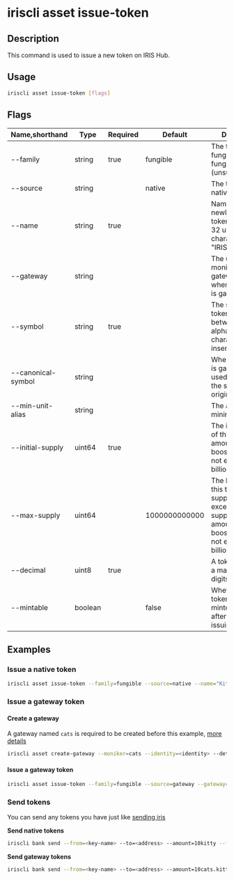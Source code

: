 # iriscli asset issue-token

## Description

This command is used to issue a new token on IRIS Hub.

## Usage

```bash
iriscli asset issue-token [flags]
```

## Flags

| Name,shorthand     | Type    | Required | Default       | Description                                                  |
| ------------------ | ------- | -------- | ------------- | ------------------------------------------------------------ |
| --family           | string  | true     | fungible      | The token type: fungible, non-fungible (unsupported) |
| --source           | string  |          | native        | The token source: native, gateway                              |
| --name             | string  | true     |               | Name of the newly issued token, limited to 32 unicode characters, e.g. "IRIS Network" |
| --gateway          | string  |          |               | The unique moniker of the gateway, required when the source is gateway |
| --symbol           | string  | true     |               | The symbol of the token, length between 3 and 8, alphanumeric characters, case insensitive |
| --canonical-symbol | string  |          |               | When the source is gateway, it is used to identify the symbol on its' original chain |
| --min-unit-alias   | string  |          |               | The alias of minimum uint                                      |
| --initial-supply   | uint64  | true     |               | The initial supply of this token. The amount before boosting should not exceed 100 billion. |
| --max-supply       | uint64  |          | 1000000000000 | The hard cap of this token, total supply can not exceed max supply. The amount before boosting should not exceed 1000 billion.|
| --decimal          | uint8   | true     |               | A token can have a maximum of 18 digits of decimal         |
| --mintable         | boolean |          | false         | Whether this token could be minted(increased) after the initial issuing |

## Examples

### Issue a native token

```bash
iriscli asset issue-token --family=fungible --source=native --name="Kitty Token" --symbol=kitty --initial-supply=100000000000 --max-supply=1000000000000 --decimal=0 --mintable=true --fee=1iris --from=<key-name> --commit
```

### Issue a gateway token

#### Create a gateway

A gateway named `cats` is required to be created before this example, [more details](./create-gateway.md)

```bash
iriscli asset create-gateway --moniker=cats --identity=<identity> --details=<details> --website=<website> --from=<key-name> --commit
```

#### Issue a gateway token

```bash
iriscli asset issue-token --family=fungible --source=gateway --gateway=cats --canonical-symbol=cat --name="Kitty Token" --symbol=kitty --initial-supply=100000000000 --max-supply=1000000000000 --decimal=0 --mintable=true  --fee=1iris --from=<key-name> --commit
```

### Send tokens

You can send any tokens you have just like [sending iris](../bank/send)

**Send native tokens**

```bash
iriscli bank send --from=<key-name> --to=<address> --amount=10kitty --fee=0.3iris --chain-id=irishub
```

**Send gateway tokens**

```bash
iriscli bank send --from=<key-name> --to=<address> --amount=10cats.kitty --fee=0.3iris --chain-id=irishub
```
